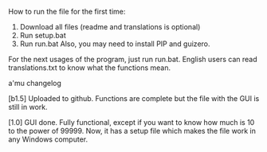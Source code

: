 How to run the file for the first time:
1. Download all files (readme and translations is optional)
2. Run setup.bat
3. Run run.bat
Also, you may need to install PIP and guizero.

For the next usages of the program, just run run.bat.
English users can read translations.txt to know what the functions mean.

a'mu changelog

[b1.5]
Uploaded to github.
Functions are complete but the file with the GUI is still in work.

[1.0]
GUI done. Fully functional, except if you want to know how much is 10 to the power of 99999.
Now, it has a setup file which makes the file work in any Windows computer.
